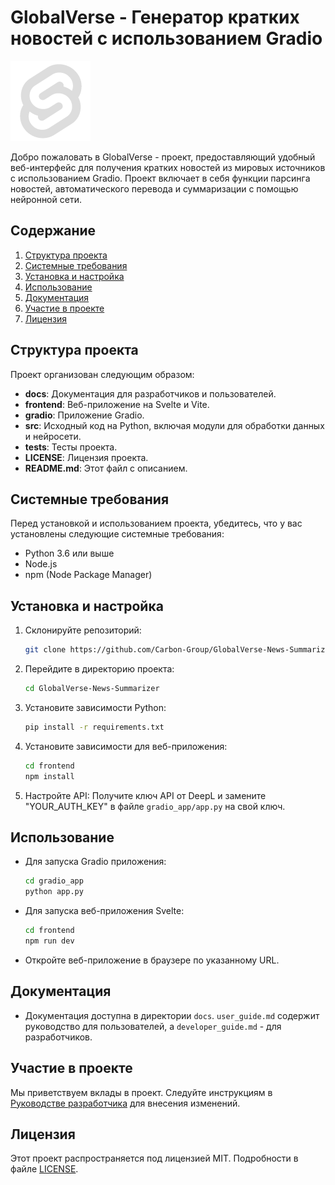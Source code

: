 # GlobalVerse - Генератор кратких новостей с использованием Gradio

![Логотип GlobalVerse](frontend/static/favicon.png)

Добро пожаловать в GlobalVerse - проект, предоставляющий удобный веб-интерфейс для получения кратких новостей из мировых источников с использованием Gradio. Проект включает в себя функции парсинга новостей, автоматического перевода и суммаризации с помощью нейронной сети.

## Содержание

1. [Структура проекта](#структура-проекта)
2. [Системные требования](#системные-требования)
3. [Установка и настройка](#установка-и-настройка)
4. [Использование](#использование)
5. [Документация](#документация)
6. [Участие в проекте](#участие-в-проекте)
7. [Лицензия](#лицензия)

## Структура проекта

Проект организован следующим образом:

- **docs**: Документация для разработчиков и пользователей.
- **frontend**: Веб-приложение на Svelte и Vite.
- **gradio**: Приложение Gradio.
- **src**: Исходный код на Python, включая модули для обработки данных и нейросети.
- **tests**: Тесты проекта.
- **LICENSE**: Лицензия проекта.
- **README.md**: Этот файл с описанием.

## Системные требования

Перед установкой и использованием проекта, убедитесь, что у вас установлены следующие системные требования:

- Python 3.6 или выше
- Node.js
- npm (Node Package Manager)

## Установка и настройка

1. Склонируйте репозиторий:

   ```bash
   git clone https://github.com/Carbon-Group/GlobalVerse-News-Summarizer.git
   ```

2. Перейдите в директорию проекта:

   ```bash
   cd GlobalVerse-News-Summarizer
   ```

3. Установите зависимости Python:

   ```bash
   pip install -r requirements.txt
   ```

4. Установите зависимости для веб-приложения:

   ```bash
   cd frontend
   npm install
   ```

5. Настройте API: Получите ключ API от DeepL и замените "YOUR_AUTH_KEY" в файле `gradio_app/app.py` на свой ключ.

## Использование

- Для запуска Gradio приложения:

   ```bash
   cd gradio_app
   python app.py
   ```

- Для запуска веб-приложения Svelte:

   ```bash
   cd frontend
   npm run dev
   ```

- Откройте веб-приложение в браузере по указанному URL.

## Документация

- Документация доступна в директории `docs`. `user_guide.md` содержит руководство для пользователей, а `developer_guide.md` - для разработчиков.

## Участие в проекте

Мы приветствуем вклады в проект. Следуйте инструкциям в [Руководстве разработчика](docs/developer_guide.md) для внесения изменений.

## Лицензия

Этот проект распространяется под лицензией MIT. Подробности в файле [LICENSE](LICENSE).
